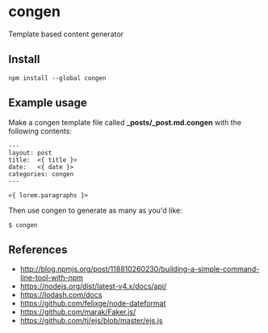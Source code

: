 # congen

Template based content generator

## Install

    npm install --global congen

## Example usage

Make a congen template file called **_posts/_post.md.congen** with the following contents:

    ---
    layout: post
    title:  <{ title }>
    date:   <{ date }>
    categories: congen
    ---

    <{ lorem.paragraphs }>

Then use congen to generate as many as you'd like:

    $ congen

## References

- http://blog.npmjs.org/post/118810260230/building-a-simple-command-line-tool-with-npm
- https://nodejs.org/dist/latest-v4.x/docs/api/
- https://lodash.com/docs
- https://github.com/felixge/node-dateformat
- https://github.com/marak/Faker.js/
- https://github.com/tj/ejs/blob/master/ejs.js

